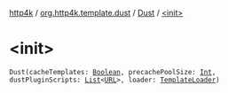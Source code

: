 [http4k](../../index.md) / [org.http4k.template.dust](../index.md) / [Dust](index.md) / [&lt;init&gt;](./-init-.md)

# &lt;init&gt;

`Dust(cacheTemplates: `[`Boolean`](https://kotlinlang.org/api/latest/jvm/stdlib/kotlin/-boolean/index.html)`, precachePoolSize: `[`Int`](https://kotlinlang.org/api/latest/jvm/stdlib/kotlin/-int/index.html)`, dustPluginScripts: `[`List`](https://kotlinlang.org/api/latest/jvm/stdlib/kotlin.collections/-list/index.html)`<`[`URL`](https://docs.oracle.com/javase/9/docs/api/java/net/URL.html)`>, loader: `[`TemplateLoader`](../-template-loader.md)`)`